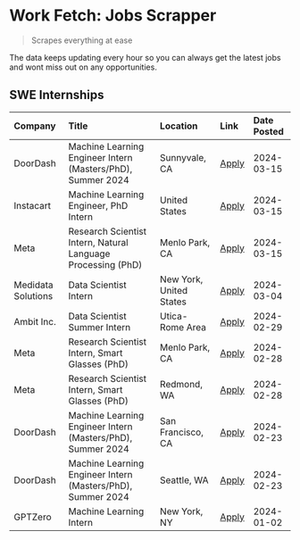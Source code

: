 # Work Fetch: Jobs Scrapper
> Scrapes everything at ease

The data keeps updating every hour so you can always get the latest jobs and wont miss out on any opportunities.

## SWE Internships
<!--START_SECTION:workfetch-->
| Company            | Title                                                        | Location                | Link                                                                                                                                                                                                                                                                     | Date Posted   |
|:-------------------|:-------------------------------------------------------------|:------------------------|:-------------------------------------------------------------------------------------------------------------------------------------------------------------------------------------------------------------------------------------------------------------------------|:--------------|
| DoorDash           | Machine Learning Engineer Intern (Masters/PhD), Summer 2024  | Sunnyvale, CA           | [Apply](https://www.linkedin.com/jobs/view/machine-learning-engineer-intern-masters-phd-summer-2024-at-doordash-3736454973?position=3&pageNum=0&refId=%2FsIS3ymGnO1ezbdDjZKXBA%3D%3D&trackingId=ahiN%2BFVginMhCIfd4F5aCw%3D%3D&trk=public_jobs_jserp-result_search-card) | 2024-03-15    |
| Instacart          | Machine Learning Engineer, PhD Intern                        | United States           | [Apply](https://www.linkedin.com/jobs/view/machine-learning-engineer-phd-intern-at-instacart-3815634369?position=5&pageNum=0&refId=%2FsIS3ymGnO1ezbdDjZKXBA%3D%3D&trackingId=hMqiH8vQlJx49Andhfr47w%3D%3D&trk=public_jobs_jserp-result_search-card)                      | 2024-03-15    |
| Meta               | Research Scientist Intern, Natural Language Processing (PhD) | Menlo Park, CA          | [Apply](https://www.linkedin.com/jobs/view/research-scientist-intern-natural-language-processing-phd-at-meta-3858718375?position=7&pageNum=0&refId=%2FsIS3ymGnO1ezbdDjZKXBA%3D%3D&trackingId=1dBM4zHtGhV%2FgBh8XFTxFg%3D%3D&trk=public_jobs_jserp-result_search-card)    | 2024-03-15    |
| Medidata Solutions | Data Scientist Intern                                        | New York, United States | [Apply](https://www.linkedin.com/jobs/view/data-scientist-intern-at-medidata-solutions-3810253704?position=9&pageNum=0&refId=%2FsIS3ymGnO1ezbdDjZKXBA%3D%3D&trackingId=Ebq%2Fn96QNrYtsfXnIhNI4g%3D%3D&trk=public_jobs_jserp-result_search-card)                          | 2024-03-04    |
| Ambit Inc.         | Data Scientist Summer Intern                                 | Utica-Rome Area         | [Apply](https://www.linkedin.com/jobs/view/data-scientist-summer-intern-at-ambit-inc-3843121918?position=10&pageNum=0&refId=%2FsIS3ymGnO1ezbdDjZKXBA%3D%3D&trackingId=sD5d4VCcW6lr4B9lpByDxQ%3D%3D&trk=public_jobs_jserp-result_search-card)                             | 2024-02-29    |
| Meta               | Research Scientist Intern, Smart Glasses (PhD)               | Menlo Park, CA          | [Apply](https://www.linkedin.com/jobs/view/research-scientist-intern-smart-glasses-phd-at-meta-3811308332?position=11&pageNum=0&refId=%2FsIS3ymGnO1ezbdDjZKXBA%3D%3D&trackingId=00CEAqD2cGSK2ev7QRmA0w%3D%3D&trk=public_jobs_jserp-result_search-card)                   | 2024-02-28    |
| Meta               | Research Scientist Intern, Smart Glasses (PhD)               | Redmond, WA             | [Apply](https://www.linkedin.com/jobs/view/research-scientist-intern-smart-glasses-phd-at-meta-3811304794?position=12&pageNum=0&refId=%2FsIS3ymGnO1ezbdDjZKXBA%3D%3D&trackingId=CAhQpAvglTOfJVBn%2FFTH6A%3D%3D&trk=public_jobs_jserp-result_search-card)                 | 2024-02-28    |
| DoorDash           | Machine Learning Engineer Intern (Masters/PhD), Summer 2024  | San Francisco, CA       | [Apply](https://www.linkedin.com/jobs/view/machine-learning-engineer-intern-masters-phd-summer-2024-at-doordash-3736457737?position=2&pageNum=0&refId=%2FsIS3ymGnO1ezbdDjZKXBA%3D%3D&trackingId=cmYzPjAtpO4XhCM9l1dwhw%3D%3D&trk=public_jobs_jserp-result_search-card)   | 2024-02-23    |
| DoorDash           | Machine Learning Engineer Intern (Masters/PhD), Summer 2024  | Seattle, WA             | [Apply](https://www.linkedin.com/jobs/view/machine-learning-engineer-intern-masters-phd-summer-2024-at-doordash-3736455966?position=4&pageNum=0&refId=%2FsIS3ymGnO1ezbdDjZKXBA%3D%3D&trackingId=vam98gvqwi%2BjWPK4VrIuoQ%3D%3D&trk=public_jobs_jserp-result_search-card) | 2024-02-23    |
| GPTZero            | Machine Learning Intern                                      | New York, NY            | [Apply](https://www.linkedin.com/jobs/view/machine-learning-intern-at-gptzero-3796844451?position=8&pageNum=0&refId=%2FsIS3ymGnO1ezbdDjZKXBA%3D%3D&trackingId=eg0%2B3OsdosI6MPsO5KNZ6Q%3D%3D&trk=public_jobs_jserp-result_search-card)                                   | 2024-01-02    |
<!--END_SECTION:workfetch-->
